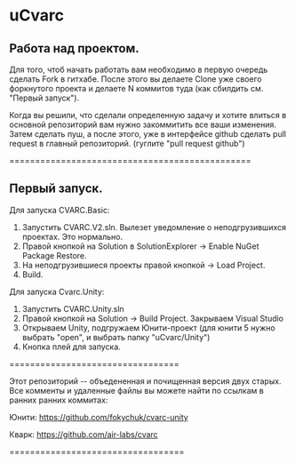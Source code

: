 # uCvarc
  Работа над проектом.
  ----------------------
Для того, чтоб начать работать вам необходимо в первую очередь сделать Fork в гитхабе.
После этого вы делаете Clone уже своего форкнутого проекта и делаете N коммитов туда (как сбилдить см. "Первый запуск").

Когда вы решили, что сделали определенную задачу и хотите влиться в основной репозиторий вам нужно закоммитить все ваши изменения.
Затем сделать пуш, а после этого, уже в интерфейсе github сделать pull request в главный репозиторий. (гуглите "pull request github")

===============================================

  Первый запуск.
  ------------------
Для запуска CVARC.Basic:
 1. Запустить CVARC.V2.sln. Вылезет уведомление о неподгрузившихся проектах. Это нормально.
 2. Правой кнопкой на Solution в SolutionExplorer -> Enable NuGet Package Restore.
 3. На неподгрузившиеся проекты правой кнопкой -> Load Project.
 4. Build.

Для запуска Cvarc.Unity:
 1. Запустить CVARC.Unity.sln
 2. Правой кнопкой на Solution -> Build Project. Закрываем Visual Studio
 3. Открываем Unity, подгружаем Юнити-проект (для юнити 5 нужно выбрать "open", и выбрать папку "uCvarc/Unity")
 4. Кнопка плей для запуска.

=================================

Этот репозиторий -- объедененная и почищенная версия двух старых. Все комменты и удаленные файлы вы можете найти по ссылкам в ранних ранних коммитах:

Юнити: https://github.com/fokychuk/cvarc-unity

Кварк: https://github.com/air-labs/cvarc

==================================


